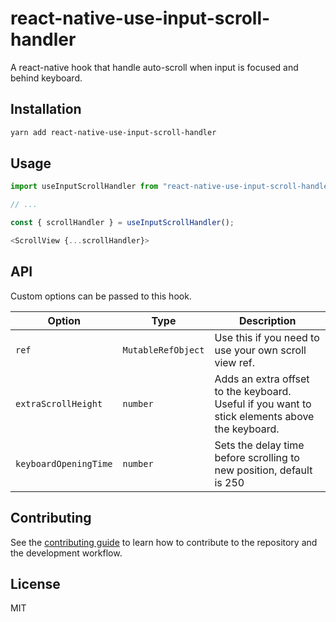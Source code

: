 # react-native-use-input-scroll-handler

A react-native hook that handle auto-scroll when input is focused and behind keyboard.

## Installation

```sh
yarn add react-native-use-input-scroll-handler
```

## Usage

```js
import useInputScrollHandler from "react-native-use-input-scroll-handler";

// ...

const { scrollHandler } = useInputScrollHandler();

<ScrollView {...scrollHandler}>
```

## API

Custom options can be passed to this hook.

| **Option**                  | **Type**                         | **Description**                                                                                |
| --------------------------- | -------------------------------- | ---------------------------------------------------------------------------------------------- |
| `ref`                       | `MutableRefObject`               | Use this if you need to use your own scroll view ref.                                          |
| `extraScrollHeight`         | `number`                         | Adds an extra offset to the keyboard. Useful if you want to stick elements above the keyboard. |
| `keyboardOpeningTime`       | `number`                         | Sets the delay time before scrolling to new position, default is 250                           |

## Contributing

See the [contributing guide](CONTRIBUTING.md) to learn how to contribute to the repository and the development workflow.

## License

MIT
